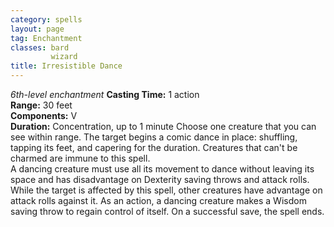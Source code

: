 ```yaml
---
category: spells
layout: page
tag: Enchantment
classes: bard
         wizard
title: Irresistible Dance 
---
```

_6th-level enchantment_ 
**Casting Time:** 1 action    
**Range:** 30 feet    
**Components:** V    
**Duration:** Concentration, up to 1 minute 
Choose one creature that you can see within range. The target begins a comic dance in place: shuffling, tapping its feet, and capering for the duration. Creatures that can't be charmed are immune to this spell.    
A dancing creature must use all its movement to dance without leaving its space and has disadvantage on Dexterity saving throws and attack rolls. While the target is affected by this spell, other creatures have advantage on attack rolls against it. As an action, a dancing creature makes a Wisdom saving throw to regain control of itself. On a successful save, the spell ends.